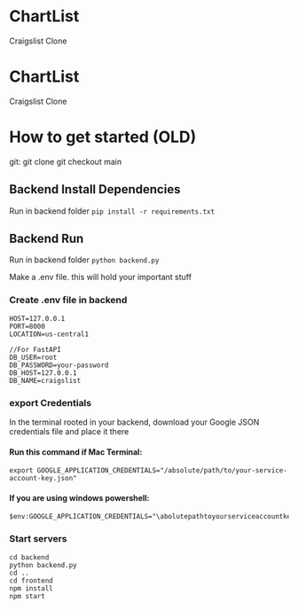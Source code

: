 # ChartList
Craigslist Clone

# ChartList
Craigslist Clone


# How to get started (OLD)

git:
git clone 
git checkout main

## Backend Install Dependencies
Run in backend folder
```pip install -r requirements.txt```

## Backend Run
Run in backend folder
```python backend.py```

Make a .env file. this will hold your important stuff
### Create .env file in backend
```
HOST=127.0.0.1
PORT=8000
LOCATION=us-central1

//For FastAPI
DB_USER=root
DB_PASSWORD=your-password
DB_HOST=127.0.0.1
DB_NAME=craigslist
```
### export Credentials
In the terminal rooted in your backend, download your Google JSON credentials file and place it there
#### Run this command if Mac Terminal:
```
export GOOGLE_APPLICATION_CREDENTIALS="/absolute/path/to/your-service-account-key.json"
```
#### If you are using windows powershell:
```
$env:GOOGLE_APPLICATION_CREDENTIALS="\abolutepathtoyourserviceaccountkey.json"
```

### Start servers
```
cd backend
python backend.py
cd ..
cd frontend
npm install
npm start
```
